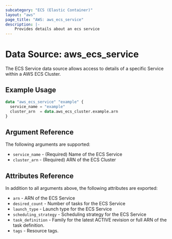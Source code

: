 ```yaml
---
subcategory: "ECS (Elastic Container)"
layout: "aws"
page_title: "AWS: aws_ecs_service"
description: |-
    Provides details about an ecs service
---
```


# Data Source: aws_ecs_service

The ECS Service data source allows access to details of a specific
Service within a AWS ECS Cluster.

## Example Usage

```terraform
data "aws_ecs_service" "example" {
  service_name = "example"
  cluster_arn  = data.aws_ecs_cluster.example.arn
}
```

## Argument Reference

The following arguments are supported:

* `service_name` - (Required) Name of the ECS Service
* `cluster_arn` - (Required) ARN of the ECS Cluster

## Attributes Reference

In addition to all arguments above, the following attributes are exported:

* `arn` - ARN of the ECS Service
* `desired_count` - Number of tasks for the ECS Service
* `launch_type` - Launch type for the ECS Service
* `scheduling_strategy` - Scheduling strategy for the ECS Service
* `task_definition` - Family for the latest ACTIVE revision or full ARN of the task definition.
* `tags` - Resource tags.

<!-- cache-key: cdktf-0.17.0-pre.15 input-b714a5a13dc0e58f9d257f4c27a1140f90d05d483f85fc5e4a28394cee742698 -->